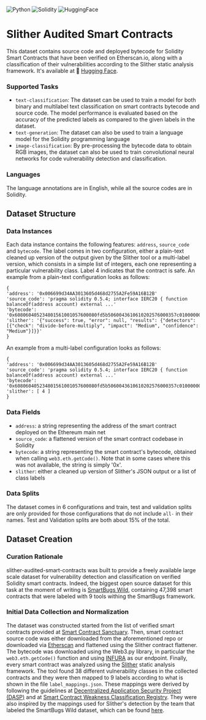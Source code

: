 ![Python](https://img.shields.io/badge/Python-3776AB?style=for-the-badge&logo=python&logoColor=white)
![Solidity](https://img.shields.io/badge/Solidity-363636?style=for-the-badge&logo=solidity&logoColor=white)
![HuggingFace](https://img.shields.io/badge/%F0%9F%A4%97%20Huggingface-white?style=for-the-badge)


# Slither Audited Smart Contracts
This dataset contains source code and deployed bytecode for Solidity Smart Contracts that have been verified on Etherscan.io, along with a classification of their vulnerabilities according to the Slither static analysis framework. It's available at 🤗 [Hugging Face](https://huggingface.co/datasets/mwritescode/slither-audited-smart-contracts).

### Supported Tasks
- `text-classification`: The dataset can be used to train a model for both binary and multilabel text classification on smart contracts bytecode and source code. The model performance is evaluated based on the accuracy of the predicted labels as compared to the given labels in the dataset.
- `text-generation`: The dataset can also be used to train a language model for the Solidity programming language
- `image-classification`: By pre-processing the bytecode data to obtain RGB images, the dataset can also be used to train convolutional neural networks for code vulnerability detection and classification.
### Languages
The language annotations are in English, while all the source codes are in Solidity.
## Dataset Structure
### Data Instances
Each data instance contains the following features: `address`, `source_code` and `bytecode`. The label comes in two configuration, either a plain-text cleaned up version of the output given by the Slither tool or a multi-label version, which consists in a simple list of integers, each one representing a particular vulnerability class. Label 4 indicates that the contract is safe.
An example from a plain-text configuration looks as follows:
```
{
'address': '0x006699d34AA3013605d468d2755A2Fe59A16B12B'
'source_code': 'pragma solidity 0.5.4; interface IERC20 { function balanceOf(address account) external ...'
'bytecode': '0x608060405234801561001057600080fd5b5060043610610202576000357c0100000000000000000000000000000000000000000000000000000000900...'
'slither': '{"success": true, "error": null, "results": {"detectors": [{"check": "divide-before-multiply", "impact": "Medium", "confidence": "Medium"}]}}'
}
```
An example from a multi-label configuration looks as follows:
```
{
'address': '0x006699d34AA3013605d468d2755A2Fe59A16B12B'
'source_code': 'pragma solidity 0.5.4; interface IERC20 { function balanceOf(address account) external ...'
'bytecode': '0x608060405234801561001057600080fd5b5060043610610202576000357c0100000000000000000000000000000000000000000000000000000000900...'
'slither': [ 4 ]
}
```
### Data Fields
- `address`: a string representing the address of the smart contract deployed on the Ethereum main net
- `source_code`: a flattened version of the smart contract codebase in Solidity
- `bytecode`: a string representing the smart contract's bytecode, obtained when calling `web3.eth.getCode()`. Note that in some cases where this was not available, the string is simply '0x'.
- `slither`: either a cleaned up version of Slither's JSON output or a list of class labels
### Data Splits
The dataset comes in 6 configurations and train, test and validation splits are only provided for those configurations that do not include `all-` in their names. Test and Validation splits are both about 15% of the total.
## Dataset Creation
### Curation Rationale
slither-audited-smart-contracts was built to provide a freely available large scale dataset for vulnerability detection and classification on verified Solidity smart contracts. Indeed, the biggest open source dataset for this task at the moment of writing is [SmartBugs Wild](https://github.com/smartbugs/smartbugs-wild), containing 47,398 smart contracts that were labeled with 9 tools withing the SmartBugs framework. 
### Initial Data Collection and Normalization
The dataset was constructed started from the list of verified smart contracts provided at [Smart Contract Sanctuary](https://github.com/tintinweb/smart-contract-sanctuary-ethereum). Then, smart contract source code was either downloaded from the aforementioned repo or downloaded via [Etherscan](https://etherscan.io/apis) and flattened using the Slither contract flattener. The bytecode was downloaded using the Web3.py library, in particular the `web3.eth.getCode()` function and using [INFURA](https://infura.io/) as our endpoint.
Finally, every smart contract was analyzed using the [Slither](https://github.com/crytic/slither) static analysis framework. The tool found 38 different vulnerability classes in the collected contracts and they were then mapped to 9 labels according to what is shown in the file `label_mappings.json`. These mappings were derived by following the guidelines at [Decentralized Application Security Project (DASP)](https://www.dasp.co/) and at [Smart Contract Weakness Classification Registry](https://swcregistry.io/). They were also inspired by the mappings used for Slither's detection by the team that labeled the SmartBugs Wild dataset, which can be found [here](https://github.com/smartbugs/smartbugs-results/blob/master/metadata/vulnerabilities_mapping.cs).

